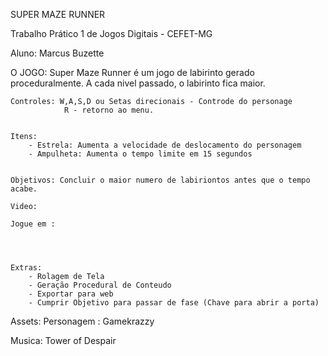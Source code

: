 SUPER MAZE RUNNER

Trabalho Prático 1 de Jogos Digitais - CEFET-MG

Aluno: Marcus Buzette 



O JOGO:
	Super Maze Runner é um jogo de labirinto gerado proceduralmente. A cada nivel passado, o labirinto fica maior.

	Controles: W,A,S,D ou Setas direcionais - Controde do personage
				R - retorno ao menu.


	Itens: 
		- Estrela: Aumenta a velocidade de deslocamento do personagem
		- Ampulheta: Aumenta o tempo limite em 15 segundos


	Objetivos: Concluir o maior numero de labiriontos antes que o tempo acabe.

	Video:

	Jogue em :




	Extras:
		- Rolagem de Tela
		- Geração Procedural de Conteudo
		- Exportar para web
		- Cumprir Objetivo para passar de fase (Chave para abrir a porta)


Assets:
Personagem : Gamekrazzy


 Musica: Tower of Despair
